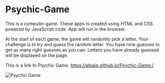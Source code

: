 # Psychic-Game

This is a computer game. These apps is created using HTML and CSS powered by JavaScript code. App will run in the browser.

At the start of each game, the game will randomly pick a letter. Your challenge is to try and guess the random letter. You have nine guesses to get as many right guesses as you can. Letters you have already guessed will be displayed on the page.

This is a link to Psychic Game. https://alpajp.github.io/Psychic-Game./

![Psychic Game](https://user-images.githubusercontent.com/45401358/59455861-086d8a80-8de3-11e9-82b6-bb89a4ea526e.PNG)
